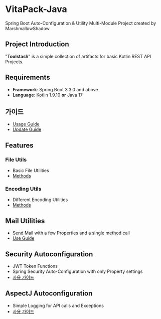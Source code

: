 # VitaPack-Java

Spring Boot Auto-Configuration & Utility Multi-Module Project created by MarshmallowShadow

## Project Introduction

"**Toolstash**" is a simple collection of artifacts for basic Kotlin REST API Projects.

## Requirements

- **Framework**: Spring Boot 3.3.0 and above
- **Language**: Kotlin 1.9.10 **or** Java 17

## 가이드
- [Usage Guide](./documentation/UsageGuide.md)
- [Update Guide](./documentation/UpdateGuide.md)

## Features

### File Utils

- Basic File Utilities
- [Methods](./documentation/guides/EncodingUtil.md)

### Encoding Utils

- Different Encoding Utilities
- [Methods](./documentation/guides/FileUtil.md)

## Mail Utilities

- Send Mail with a few Properties and a single method call
- [Use Guide](./documentation/guides/MailUtil.md)

## Security Autoconfiguration

- JWT Token Functions
- Spring Security Auto-Configuration with only Property settings
- [사용 가이드](./documentation/guides/SecurityConfig.md)

## AspectJ Autoconfiguration

- Simple Logging for API calls and Exceptions
- [사용 가이드](./documentation/guides/AspectjConfig.md)